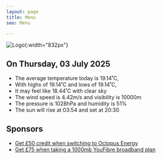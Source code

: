 ```yaml
---
layout: page
title: Menu
seo: Menu

---
```


![Logo](/images/logo.jpg){:width="832px"}

<!-- weather_marker starts -->
## On Thursday, 03 July 2025

- The average temperature today is 19.14˚C,
- With highs of 19.14˚C and lows of 19.14˚C,
- It may feel like 18.44˚C with clear sky
- The wind speed is 4.42m/s and visibility is 10000m
- The pressure is 1028hPa and humidity is 51%
- The sun will rise at 03:54 and set at 20:30

<!-- weather_marker ends -->

## Sponsors

- [Get £50 credit when switching to Octopus Energy](https://bit.ly/3oD1nnS)
- [Get £75 when taking a 1000mb YouFibre broadband plan](https://aklam.io/91zWhU?)
